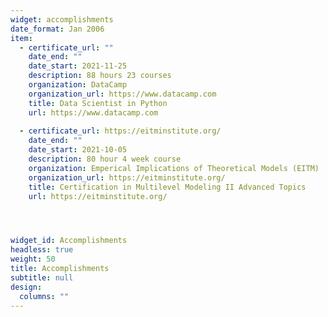 ```yaml
---
widget: accomplishments
date_format: Jan 2006
item:
  - certificate_url: ""
    date_end: ""
    date_start: 2021-11-25
    description: 88 hours 23 courses
    organization: DataCamp
    organization_url: https://www.datacamp.com
    title: Data Scientist in Python
    url: https://www.datacamp.com
 
  - certificate_url: https://eitminstitute.org/
    date_end: ""
    date_start: 2021-10-05
    description: 80 hour 4 week course
    organization: Emperical Implications of Theoretical Models (EITM)
    organization_url: https://eitminstitute.org/
    title: Certification in Multilevel Modeling II Advanced Topics
    url: https://eitminstitute.org/




widget_id: Accomplishments
headless: true
weight: 50
title: Accomplishments
subtitle: null
design:
  columns: ""
---
```

